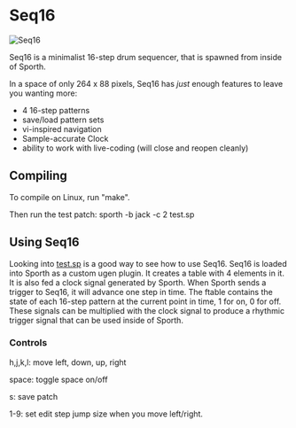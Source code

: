 # Seq16

![Seq16](img.png)

Seq16 is a minimalist 16-step drum sequencer, that is spawned from inside
of Sporth. 

In a space of only 264 x 88 pixels, Seq16 has *just* enough 
features to leave you wanting more:

- 4 16-step patterns
- save/load pattern sets
- vi-inspired navigation
- Sample-accurate Clock
- ability to work with live-coding (will close and reopen cleanly)

## Compiling

To compile on Linux, run "make".

Then run the test patch:
    sporth -b jack -c 2 test.sp

## Using Seq16

Looking into [test.sp](test.sp) is a good way to see how to use Seq16. 
Seq16 is loaded into Sporth as a custom ugen plugin. It creates a table
with 4 elements in it. It is also fed a clock signal generated by Sporth. 
When Sporth sends a trigger to Seq16, it will advance one step in time.
The ftable contains the state of each 16-step pattern at the current 
point in time, 1 for on, 0 for off. These signals can be multiplied with the 
clock signal to produce a rhythmic trigger signal that can be used inside
of Sporth.

### Controls

h,j,k,l: move left, down, up, right

space: toggle space on/off

s: save patch

1-9: set edit step jump size when you move left/right.
